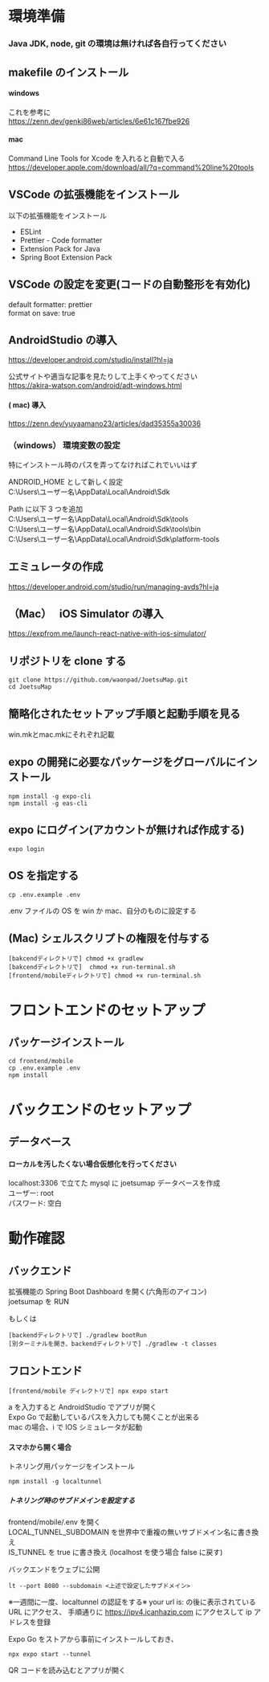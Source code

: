 # 環境準備

### Java JDK, node, git の環境は無ければ各自行ってください

## makefile のインストール

#### windows

これを参考に  
https://zenn.dev/genki86web/articles/6e61c167fbe926

#### mac

Command Line Tools for Xcode を入れると自動で入る  
https://developer.apple.com/download/all/?q=command%20line%20tools

## VSCode の拡張機能をインストール

以下の拡張機能をインストール

- ESLint
- Prettier - Code formatter
- Extension Pack for Java
- Spring Boot Extension Pack

## VSCode の設定を変更(コードの自動整形を有効化)

default formatter: prettier  
format on save: true

## AndroidStudio の導入

https://developer.android.com/studio/install?hl=ja

公式サイトや適当な記事を見たりして上手くやってください  
https://akira-watson.com/android/adt-windows.html

#### ( mac) 導入

https://zenn.dev/yuyaamano23/articles/dad35355a30036

### （windows） 環境変数の設定

特にインストール時のパスを弄ってなければこれでいいはず

ANDROID_HOME として新しく設定  
C:\Users\ユーザー名\AppData\Local\Android\Sdk

Path に以下 3 つを追加  
C:\Users\ユーザー名\AppData\Local\Android\Sdk\tools  
C:\Users\ユーザー名\AppData\Local\Android\Sdk\tools\bin  
C:\Users\ユーザー名\AppData\Local\Android\Sdk\platform-tools

## エミュレータの作成

https://developer.android.com/studio/run/managing-avds?hl=ja

## （Mac）　 iOS Simulator の導入

https://expfrom.me/launch-react-native-with-ios-simulator/

## リポジトリを clone する

```
git clone https://github.com/waonpad/JoetsuMap.git
cd JoetsuMap
```

## 簡略化されたセットアップ手順と起動手順を見る

win.mkとmac.mkにそれぞれ記載

## expo の開発に必要なパッケージをグローバルにインストール

```
npm install -g expo-cli
npm install -g eas-cli
```

## expo にログイン(アカウントが無ければ作成する)

```
expo login
```

## OS を指定する

```
cp .env.example .env
```

.env ファイルの OS を win か mac、自分のものに設定する

## (Mac) シェルスクリプトの権限を付与する

```
[bakcendディレクトリで] chmod +x gradlew
[bakcendディレクトリで]  chmod +x run-terminal.sh
[frontend/mobileディレクトリで] chmod +x run-terminal.sh
```

# フロントエンドのセットアップ

## パッケージインストール

```
cd frontend/mobile
cp .env.example .env
npm install
```

# バックエンドのセットアップ

## データベース

#### ローカルを汚したくない場合仮想化を行ってください

localhost:3306 で立てた mysql に joetsumap データベースを作成  
ユーザー: root  
パスワード: 空白

# 動作確認

## バックエンド

拡張機能の Spring Boot Dashboard を開く(六角形のアイコン)  
joetsumap を RUN  
  
もしくは

```
[backendディレクトリで] ./gradlew bootRun
[別ターミナルを開き、backendディレクトリで] ./gradlew -t classes
```

## フロントエンド

```
[frontend/mobile ディレクトリで] npx expo start
```

a を入力すると AndroidStudio でアプリが開く  
Expo Go で起動しているパスを入力しても開くことが出来る  
mac の場合、i で IOS シミュレータが起動

#### スマホから開く場合

トネリング用パッケージをインストール

```
npm install -g localtunnel
```

##### トネリング時のサブドメインを設定する

frontend/mobile/.env を開く  
LOCAL_TUNNEL_SUBDOMAIN を世界中で重複の無いサブドメイン名に書き換え  
IS_TUNNEL を true に書き換え (localhost を使う場合 false に戻す)

バックエンドをウェブに公開

```
lt --port 8080 --subdomain <上述で設定したサブドメイン>
```

※一週間に一度、localtunnel の認証をする※
your url is: の後に表示されている URL にアクセス、
手順通りに https://ipv4.icanhazip.com にアクセスして ip アドレスを登録

Expo Go をストアから事前にインストールしておき、

```
npx expo start --tunnel
```

QR コードを読み込むとアプリが開く

